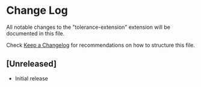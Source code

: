 # Change Log

All notable changes to the "tolerance-extension" extension will be documented in this file.

Check [Keep a Changelog](http://keepachangelog.com/) for recommendations on how to structure this file.

## [Unreleased]

- Initial release